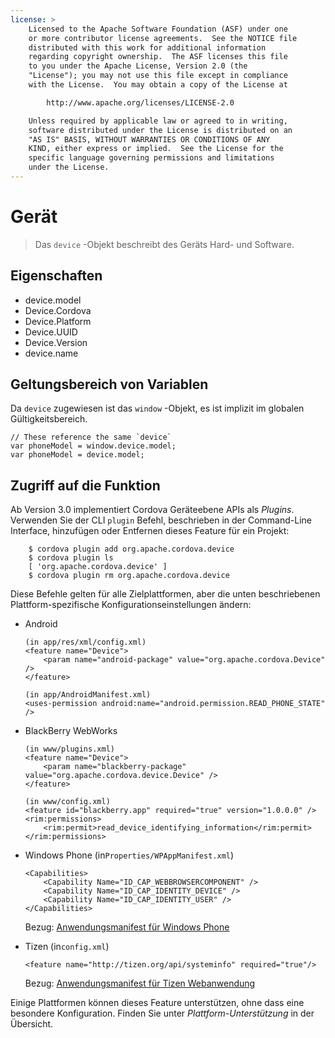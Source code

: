 ```yaml
---
license: >
    Licensed to the Apache Software Foundation (ASF) under one
    or more contributor license agreements.  See the NOTICE file
    distributed with this work for additional information
    regarding copyright ownership.  The ASF licenses this file
    to you under the Apache License, Version 2.0 (the
    "License"); you may not use this file except in compliance
    with the License.  You may obtain a copy of the License at

        http://www.apache.org/licenses/LICENSE-2.0

    Unless required by applicable law or agreed to in writing,
    software distributed under the License is distributed on an
    "AS IS" BASIS, WITHOUT WARRANTIES OR CONDITIONS OF ANY
    KIND, either express or implied.  See the License for the
    specific language governing permissions and limitations
    under the License.
---
```


# Gerät

> Das `device` -Objekt beschreibt des Geräts Hard- und Software.

## Eigenschaften

*   device.model
*   Device.Cordova
*   Device.Platform
*   Device.UUID
*   Device.Version
*   device.name

## Geltungsbereich von Variablen

Da `device` zugewiesen ist das `window` -Objekt, es ist implizit im globalen Gültigkeitsbereich.

    // These reference the same `device`
    var phoneModel = window.device.model;
    var phoneModel = device.model;
    

## Zugriff auf die Funktion

Ab Version 3.0 implementiert Cordova Geräteebene APIs als *Plugins*. Verwenden Sie der CLI `plugin` Befehl, beschrieben in der Command-Line Interface, hinzufügen oder Entfernen dieses Feature für ein Projekt:

        $ cordova plugin add org.apache.cordova.device
        $ cordova plugin ls
        [ 'org.apache.cordova.device' ]
        $ cordova plugin rm org.apache.cordova.device
    

Diese Befehle gelten für alle Zielplattformen, aber die unten beschriebenen Plattform-spezifische Konfigurationseinstellungen ändern:

*   Android
    
        (in app/res/xml/config.xml)
        <feature name="Device">
            <param name="android-package" value="org.apache.cordova.Device" />
        </feature>
        
        (in app/AndroidManifest.xml)
        <uses-permission android:name="android.permission.READ_PHONE_STATE" />
        

*   BlackBerry WebWorks
    
        (in www/plugins.xml)
        <feature name="Device">
            <param name="blackberry-package" value="org.apache.cordova.device.Device" />
        </feature>
        
        (in www/config.xml)
        <feature id="blackberry.app" required="true" version="1.0.0.0" />
        <rim:permissions>
            <rim:permit>read_device_identifying_information</rim:permit>
        </rim:permissions>
        

*   Windows Phone (in`Properties/WPAppManifest.xml`)
    
        <Capabilities>
            <Capability Name="ID_CAP_WEBBROWSERCOMPONENT" />
            <Capability Name="ID_CAP_IDENTITY_DEVICE" />
            <Capability Name="ID_CAP_IDENTITY_USER" />
        </Capabilities>
        
    
    Bezug: [Anwendungsmanifest für Windows Phone][1]

*   Tizen (in`config.xml`)
    
        <feature name="http://tizen.org/api/systeminfo" required="true"/>
        
    
    Bezug: [Anwendungsmanifest für Tizen Webanwendung][2]

 [1]: http://msdn.microsoft.com/en-us/library/ff769509%28v=vs.92%29.aspx
 [2]: https://developer.tizen.org/help/topic/org.tizen.help.gs/Creating%20a%20Project.html?path=0_1_1_3#8814682_CreatingaProject-EditingconfigxmlFeatures

Einige Plattformen können dieses Feature unterstützen, ohne dass eine besondere Konfiguration. Finden Sie unter *Plattform-Unterstützung* in der Übersicht.